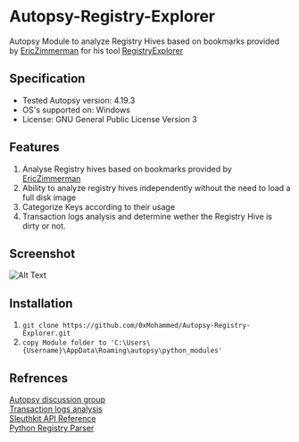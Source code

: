 # Autopsy-Registry-Explorer

Autopsy Module to analyze Registry Hives based on bookmarks provided by <a href="https://github.com/EricZimmerman/RegistryExplorerBookmarks">EricZimmerman</a> for his tool <a href="https://ericzimmerman.github.io/#!index.md">RegistryExplorer</a>

## Specification

* Tested Autopsy version: 4.19.3
* OS's supported on: Windows
* License: GNU General Public License Version 3

## Features
1. Analyse Registry hives based on bookmarks provided by <a href="https://github.com/EricZimmerman/RegistryExplorerBookmarks">EricZimmerman</a>
2. Ability to analyze registry hives independently without the need to load a full disk image
3. Categorize Keys according to their usage
4. Transaction logs analysis and determine wether the Registry Hive is dirty or not.

## Screenshot
![Alt Text](https://github.com/0xMohammed/Autopsy-Registry-Explorer/blob/main/screenshot.png)  

## Installation  
1. ```git clone https://github.com/0xMohammed/Autopsy-Registry-Explorer.git```  
2. ```copy Module folder to 'C:\Users\{Username}\AppData\Roaming\autopsy\python_modules'```

## Refrences  
[Autopsy discussion group](https://sleuthkit.discourse.group/t/creating-new-custom-artifact/2367)  
[Transaction logs analysis](https://github.com/EricZimmerman/RECmd/blob/7ea93bc53166d1c73386d9fe31aafc20759ac190/rla/Program.cs)    
[Sleuthkit API Reference](http://www.sleuthkit.org/sleuthkit/docs/api-docs/4.3/index.html)  
[Python Registry Parser](https://github.com/williballenthin/python-registry)
